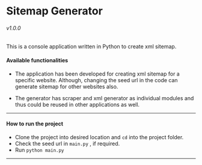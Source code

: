 # Sitemap Generator
###### v1.0.0
This is a console application written in Python to create xml sitemap.

#### Available functionalities
* The application has been developed for creating xml sitemap for a specific website. Although, changing the seed url in the code can generate sitemap for other websites also.

* The generator has scraper and xml generator as individual modules and thus could be reused in other applications as well.
---
#### How to run the project
* Clone the project into desired location and `cd` into the project folder.
* Check the seed url in `main.py` , if required.
* Run `python main.py`
---